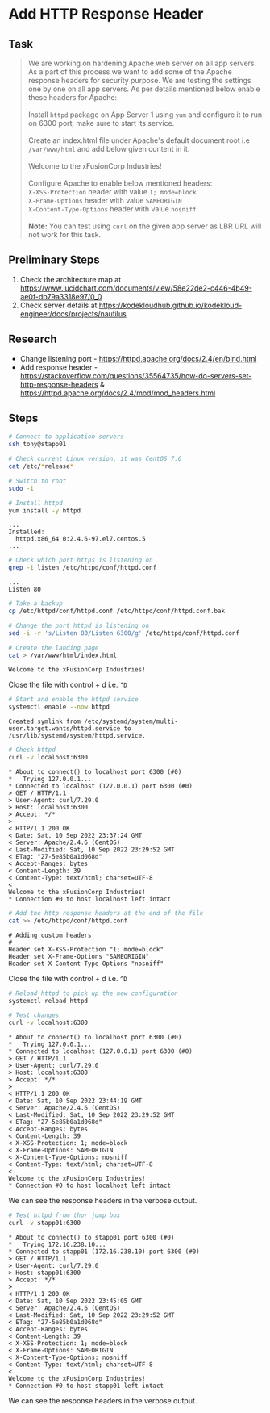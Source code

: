 # Add HTTP Response Header

## Task

> We are working on hardening Apache web server on all app servers. As a part of this process we want to add some of the Apache response headers for security purpose. We are testing the settings one by one on all app servers. As per details mentioned below enable these headers for Apache:<br><br>Install `httpd` package on App Server 1 using `yum` and configure it to run on 6300 port, make sure to start its service.<br><br>Create an index.html file under Apache's default document root i.e `/var/www/html` and add below given content in it.<br><br>Welcome to the xFusionCorp Industries!<br><br>Configure Apache to enable below mentioned headers:<br>`X-XSS-Protection` header with value `1; mode=block`<br>`X-Frame-Options` header with value `SAMEORIGIN`<br>`X-Content-Type-Options` header with value `nosniff`<br><br>**Note:** You can test using `curl` on the given app server as LBR URL will not work for this task.

## Preliminary Steps

1. Check the architecture map at https://www.lucidchart.com/documents/view/58e22de2-c446-4b49-ae0f-db79a3318e97/0_0
2. Check server details at https://kodekloudhub.github.io/kodekloud-engineer/docs/projects/nautilus

## Research

* Change listening port - https://httpd.apache.org/docs/2.4/en/bind.html
* Add response header - https://stackoverflow.com/questions/35564735/how-do-servers-set-http-response-headers & https://httpd.apache.org/docs/2.4/mod/mod_headers.html

## Steps

```bash
# Connect to application servers
ssh tony@stapp01

# Check current Linux version, it was CentOS 7.6
cat /etc/*release*

# Switch to root
sudo -i

# Install httpd
yum install -y httpd
```

```
...
Installed:
  httpd.x86_64 0:2.4.6-97.el7.centos.5
...
```

```bash
# Check which port https is listening on
grep -i listen /etc/httpd/conf/httpd.conf
```

```
...
Listen 80
```

```bash
# Take a backup
cp /etc/httpd/conf/httpd.conf /etc/httpd/conf/httpd.conf.bak

# Change the port httpd is listening on
sed -i -r 's/Listen 80/Listen 6300/g' /etc/httpd/conf/httpd.conf

# Create the landing page
cat > /var/www/html/index.html
```

```
Welcome to the xFusionCorp Industries!
```

Close the file with control + d i.e. `^D`

```bash
# Start and enable the httpd service
systemctl enable --now httpd
```

```
Created symlink from /etc/systemd/system/multi-user.target.wants/httpd.service to /usr/lib/systemd/system/httpd.service.
```

```bash
# Check httpd
curl -v localhost:6300
```

```
* About to connect() to localhost port 6300 (#0)
*   Trying 127.0.0.1...
* Connected to localhost (127.0.0.1) port 6300 (#0)
> GET / HTTP/1.1
> User-Agent: curl/7.29.0
> Host: localhost:6300
> Accept: */*
>
< HTTP/1.1 200 OK
< Date: Sat, 10 Sep 2022 23:37:24 GMT
< Server: Apache/2.4.6 (CentOS)
< Last-Modified: Sat, 10 Sep 2022 23:29:52 GMT
< ETag: "27-5e85b0a1d068d"
< Accept-Ranges: bytes
< Content-Length: 39
< Content-Type: text/html; charset=UTF-8
<
Welcome to the xFusionCorp Industries!
* Connection #0 to host localhost left intact
```

```bash
# Add the http response headers at the end of the file
cat >> /etc/httpd/conf/httpd.conf
```

```
# Adding custom headers
#
Header set X-XSS-Protection "1; mode=block"
Header set X-Frame-Options "SAMEORIGIN"
Header set X-Content-Type-Options "nosniff"
```

Close the file with control + d i.e. `^D`

```bash
# Reload httpd to pick up the new configuration
systemctl reload httpd

# Test changes
curl -v localhost:6300
```

```
* About to connect() to localhost port 6300 (#0)
*   Trying 127.0.0.1...
* Connected to localhost (127.0.0.1) port 6300 (#0)
> GET / HTTP/1.1
> User-Agent: curl/7.29.0
> Host: localhost:6300
> Accept: */*
>
< HTTP/1.1 200 OK
< Date: Sat, 10 Sep 2022 23:44:19 GMT
< Server: Apache/2.4.6 (CentOS)
< Last-Modified: Sat, 10 Sep 2022 23:29:52 GMT
< ETag: "27-5e85b0a1d068d"
< Accept-Ranges: bytes
< Content-Length: 39
< X-XSS-Protection: 1; mode=block
< X-Frame-Options: SAMEORIGIN
< X-Content-Type-Options: nosniff
< Content-Type: text/html; charset=UTF-8
<
Welcome to the xFusionCorp Industries!
* Connection #0 to host localhost left intact
```

We can see the response headers in the verbose output.

```bash
# Test httpd from thor jump box
curl -v stapp01:6300
```

```
* About to connect() to stapp01 port 6300 (#0)
*   Trying 172.16.238.10...
* Connected to stapp01 (172.16.238.10) port 6300 (#0)
> GET / HTTP/1.1
> User-Agent: curl/7.29.0
> Host: stapp01:6300
> Accept: */*
>
< HTTP/1.1 200 OK
< Date: Sat, 10 Sep 2022 23:45:05 GMT
< Server: Apache/2.4.6 (CentOS)
< Last-Modified: Sat, 10 Sep 2022 23:29:52 GMT
< ETag: "27-5e85b0a1d068d"
< Accept-Ranges: bytes
< Content-Length: 39
< X-XSS-Protection: 1; mode=block
< X-Frame-Options: SAMEORIGIN
< X-Content-Type-Options: nosniff
< Content-Type: text/html; charset=UTF-8
<
Welcome to the xFusionCorp Industries!
* Connection #0 to host stapp01 left intact
```

We can see the response headers in the verbose output.
